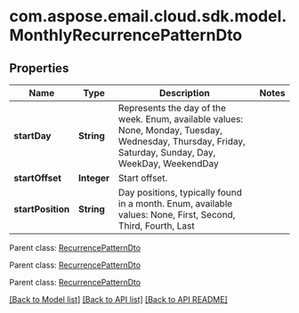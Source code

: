 
# com.aspose.email.cloud.sdk.model.MonthlyRecurrencePatternDto

## Properties
Name | Type | Description | Notes
------------ | ------------- | ------------- | -------------
**startDay** | **String** | Represents the day of the week. Enum, available values: None, Monday, Tuesday, Wednesday, Thursday, Friday, Saturday, Sunday, Day, WeekDay, WeekendDay | 
**startOffset** | **Integer** | Start offset.              | 
**startPosition** | **String** | Day positions, typically found in a month. Enum, available values: None, First, Second, Third, Fourth, Last | 

 Parent class: [RecurrencePatternDto](RecurrencePatternDto.md)
    
    

 Parent class: [RecurrencePatternDto](RecurrencePatternDto.md)
    
    

 Parent class: [RecurrencePatternDto](RecurrencePatternDto.md)
    
    


[[Back to Model list]](README.md#documentation-for-models) [[Back to API list]](README.md#documentation-for-api-endpoints) [[Back to API README]](README.md)

